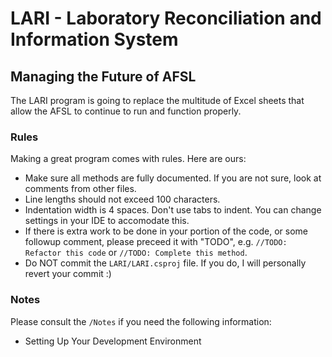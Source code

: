 <h1>LARI - Laboratory Reconciliation and Information System</h1>
<h2>Managing the Future of AFSL</h2>
<p>The LARI program is going to replace the multitude of Excel sheets that allow the AFSL to continue to run and function properly.

<h3>Rules</h3>
<p>Making a great program comes with rules. Here are ours:
<ul>
    <li>Make sure all methods are fully documented. If you are not sure, look at comments from other files.</li>
    <li>Line lengths should not exceed 100 characters.</li>
    <li>Indentation width is 4 spaces. Don't use tabs to indent. You can change settings in your IDE to accomodate this.</li>
    <li>If there is extra work to be done in your portion of the code, or some followup comment, please preceed it with "TODO", e.g. <code>//TODO: Refactor this code</code> or <code>//TODO: Complete this method</code>.
    <li>Do NOT commit the <code>LARI/LARI.csproj</code> file. If you do, I will personally revert your commit :)</li>
</ul>

<h3>Notes</h3>
Please consult the <code>/Notes</code> if you need the following information:
<ul>
    <li>Setting Up Your Development Environment</li>
</ul>